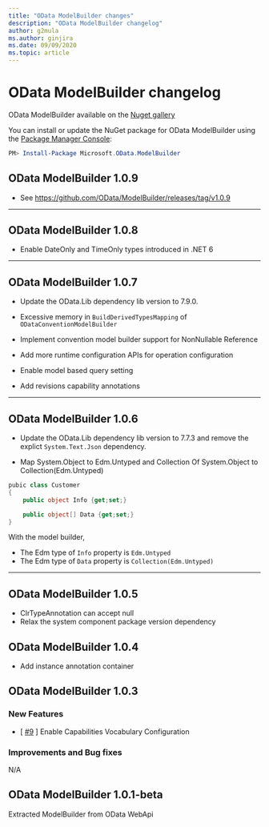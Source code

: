 ```yaml
---
title: "OData ModelBuilder changes"
description: "OData ModelBuilder changelog"
author: g2mula
ms.author: ginjira
ms.date: 09/09/2020
ms.topic: article
---
```


# OData ModelBuilder changelog

OData ModelBuilder available on the [Nuget gallery](https://www.nuget.org/packages/Microsoft.OData.ModelBuilder)

You can install or update the NuGet package for OData ModelBuilder using the [Package Manager Console](https://docs.nuget.org/docs/start-here/using-the-package-manager-console):

```PowerShell
PM> Install-Package Microsoft.OData.ModelBuilder
```

## OData ModelBuilder 1.0.9

* See https://github.com/OData/ModelBuilder/releases/tag/v1.0.9

---

## OData ModelBuilder 1.0.8

* Enable DateOnly and TimeOnly types introduced in .NET 6

---

## OData ModelBuilder 1.0.7

* Update the OData.Lib dependency lib version to 7.9.0.

* Excessive memory in `BuildDerivedTypesMapping` of `ODataConventionModelBuilder`

* Implement convention model builder support for NonNullable Reference

* Add more runtime configuration APIs for operation configuration

* Enable model based query setting

* Add revisions capability annotations

---

## OData ModelBuilder 1.0.6

* Update the OData.Lib dependency lib version to 7.7.3 and remove the explict `System.Text.Json` dependency.

* Map System.Object to Edm.Untyped and Collection Of System.Object to Collection(Edm.Untyped)

```C#
pubic class Customer
{
    public object Info {get;set;}

    public object[] Data {get;set;}
}
```
With the model builder, 
* The Edm type of `Info` property is `Edm.Untyped`
* The Edm type of `Data` property is `Collection(Edm.Untyped)`

---

## OData ModelBuilder 1.0.5

* ClrTypeAnnotation can accept null
* Relax the system component package version dependency

## OData ModelBuilder 1.0.4

* Add instance annotation container

## OData ModelBuilder 1.0.3

### New Features

* [ [#9](https://github.com/OData/ModelBuilder/pull/9) ] Enable Capabilities Vocabulary Configuration

### Improvements and Bug fixes

N/A

## OData ModelBuilder 1.0.1-beta

Extracted ModelBuilder from OData WebApi
